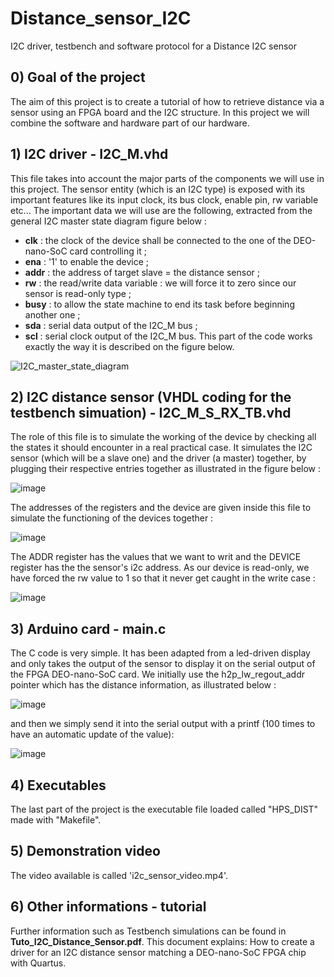 # Distance_sensor_I2C
I2C driver, testbench and software protocol for a Distance I2C sensor

## 0) Goal of the project
The aim of this project is to create a tutorial of how to retrieve distance via a sensor using an FPGA board and the I2C structure. In this project we will combine the software and hardware part of our hardware. 

## 1) I2C driver - I2C_M.vhd
This file takes into account the major parts of the components we will use in this project.
The sensor entity (which is an I2C type) is exposed with its important features like its input clock, its bus clock, enable pin, rw variable etc...
The important data we will use are the following, extracted from the general I2C master state diagram figure below :
  - **clk** : the clock of the device shall be connected to the one of the DEO-nano-SoC card controlling it ;
  - **ena** : '1' to enable the device ;
  - **addr** : the address of target slave = the distance sensor ;
  - **rw** : the read/write data variable : we will force it to zero since our sensor is read-only type ;
  - **busy** : to allow the state machine to end its task before beginning another one ;
  - **sda** : serial data output of the I2C_M bus ;
  - **scl** : serial clock output of the I2C_M bus.
 This part of the code works exactly the way it is described on the figure below.
 
 ![I2C_master_state_diagram](https://user-images.githubusercontent.com/74544161/118660105-2e311480-b7ee-11eb-8cf9-5206a2bdc8a2.png)


## 2) I2C distance sensor (VHDL coding for the testbench simuation) - I2C_M_S_RX_TB.vhd
The role of this file is to simulate the working of the device by checking all the states it should encounter in a real practical case.
It simulates the I2C sensor (which will be a slave one) and the driver (a master) together, by plugging their respective entries together as illustrated in the figure below :

![image](https://user-images.githubusercontent.com/74544161/118664017-6c7c0300-b7f1-11eb-9c33-bd7ca719481b.png)

The addresses of the registers and the device are given inside this file to simulate the functioning of the devices together :

![image](https://user-images.githubusercontent.com/74544161/122106765-99d0c680-ce1a-11eb-845b-66552b1d6321.png)


The ADDR register has the values that we want to writ and the DEVICE register has the the sensor's i2c address. As our device is read-only, we have forced the rw value to 1 so that it never get caught in the write case :

![image](https://user-images.githubusercontent.com/74544161/118672710-bddbc080-b7f8-11eb-8c63-af704addd0ad.png)

## 3) Arduino card - main.c

The C code is very simple. It has been adapted from a led-driven display and only takes the output of the sensor to display it on the serial output of the FPGA DEO-nano-SoC card. We initially use the h2p_lw_regout_addr pointer which has the distance information, as illustrated below :

![image](https://user-images.githubusercontent.com/74544161/122107318-3d21db80-ce1b-11eb-925f-3a5089f884ce.png)

and then we simply send it into the serial output with a printf (100 times to have an automatic update of the value):

![image](https://user-images.githubusercontent.com/74544161/122107156-106dc400-ce1b-11eb-8dd2-b77aca9a618f.png)



## 4) Executables
The last part of the project is the executable file loaded called "HPS_DIST" made with "Makefile".

## 5) Demonstration video
The video available is called 'i2c_sensor_video.mp4'.

## 6) Other informations - tutorial
Further information such as Testbench simulations can be found in **Tuto_I2C_Distance_Sensor.pdf**. This document explains: How to create a driver for an I2C distance sensor matching a DEO-nano-SoC FPGA chip with Quartus.
